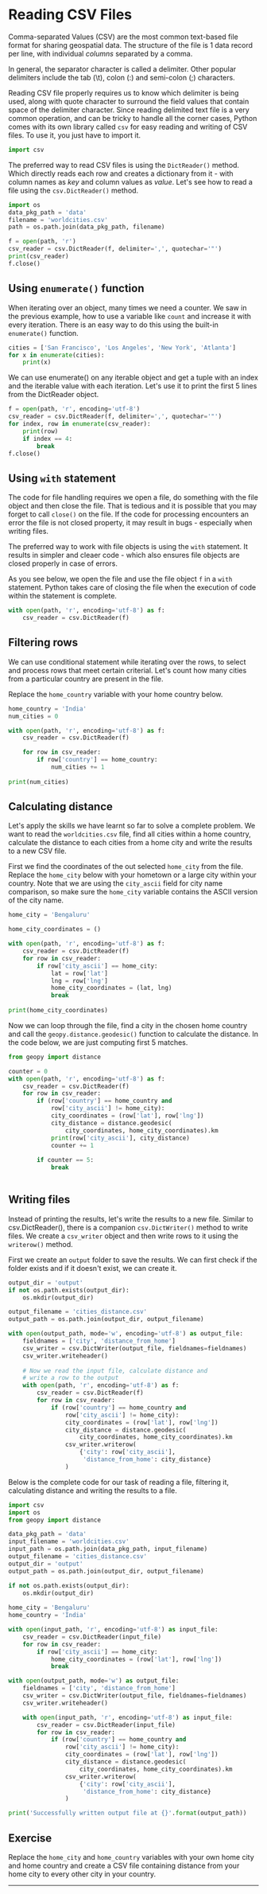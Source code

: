 # Reading CSV Files

Comma-separated Values (CSV) are the most common text-based file format for sharing geospatial data. The structure of the file is 1 data record per line, with individual *columns* separated by a comma. 

In general, the separator character is called a delimiter. Other popular delimiters include the tab (\\t), colon (:) and semi-colon (;) characters. 

Reading CSV file properly requires us to know which delimiter is being used, along with quote character to surround the field values that contain space of the delimiter character. Since reading delimited text file is a very common operation, and can be tricky to handle all the corner cases, Python comes with its own library called `csv` for easy reading and writing of CSV files. To use it, you just have to import it.



```python
import csv
```

The preferred way to read CSV files is using the `DictReader()` method. Which directly reads each row and creates a dictionary from it - with column names as *key* and column values as *value*. Let's see how to read a file using the `csv.DictReader()` method.


```python
import os
data_pkg_path = 'data'
filename = 'worldcities.csv'
path = os.path.join(data_pkg_path, filename)
```


```python
f = open(path, 'r')
csv_reader = csv.DictReader(f, delimiter=',', quotechar='"')
print(csv_reader)
f.close()
```

## Using `enumerate()` function

When iterating over an object, many times we need a counter. We saw in the previous example, how to use a variable like `count` and increase it with every iteration. There is an easy way to do this using the built-in `enumerate()` function.


```python
cities = ['San Francisco', 'Los Angeles', 'New York', 'Atlanta']
for x in enumerate(cities):
    print(x)
```

We can use enumerate() on any iterable object and get a tuple with an index and the iterable value with each iteration. Let's use it to print the first 5 lines from the DictReader object.


```python
f = open(path, 'r', encoding='utf-8')
csv_reader = csv.DictReader(f, delimiter=',', quotechar='"')
for index, row in enumerate(csv_reader):
    print(row)
    if index == 4:
        break
f.close()
```

## Using `with` statement


The code for file handling requires we open a file, do something with the file object and then close the file. That is tedious and it is possible that you may forget to call `close()` on the file. If the code for processing encounters an error the file is not closed property, it may result in bugs - especially when writing files.

The preferred way to work with file objects is using the `with` statement. It results in simpler and cleaer code - which also ensures file objects are closed properly in case of errors.

As you see below, we open the file and use the file object `f` in a `with` statement. Python takes care of closing the file when the execution of code within the statement is complete.


```python
with open(path, 'r', encoding='utf-8') as f:
    csv_reader = csv.DictReader(f)
```

## Filtering rows

We can use conditional statement while iterating over the rows, to select and process rows that meet certain criterial. Let's count how many cities from a particular country are present in the file.

Replace the `home_country` variable with your home country below.


```python
home_country = 'India'
num_cities = 0

with open(path, 'r', encoding='utf-8') as f:
    csv_reader = csv.DictReader(f)

    for row in csv_reader:
        if row['country'] == home_country:
            num_cities += 1
            
print(num_cities)
```

## Calculating distance

Let's apply the skills we have learnt so far to solve a complete problem. We want to read the `worldcities.csv` file, find all cities within a home country, calculate the distance to each cities from a home city and write the results to a new CSV file.

First we find the coordinates of the out selected `home_city` from the file. Replace the `home_city` below with your hometown or a large city within your country. Note that we are using the `city_ascii` field for city name comparison, so make sure the `home_city` variable contains the ASCII version of the city name.


```python
home_city = 'Bengaluru'

home_city_coordinates = ()

with open(path, 'r', encoding='utf-8') as f:
    csv_reader = csv.DictReader(f)
    for row in csv_reader:
        if row['city_ascii'] == home_city:
            lat = row['lat']
            lng = row['lng']
            home_city_coordinates = (lat, lng)
            break
        
print(home_city_coordinates)
```

Now we can loop through the file, find a city in the chosen home country and call the `geopy.distance.geodesic()` function to calculate the distance. In the code below, we are just computing first 5 matches.


```python
from geopy import distance

counter = 0
with open(path, 'r', encoding='utf-8') as f:
    csv_reader = csv.DictReader(f)
    for row in csv_reader:
        if (row['country'] == home_country and
            row['city_ascii'] != home_city):
            city_coordinates = (row['lat'], row['lng'])
            city_distance = distance.geodesic(
                city_coordinates, home_city_coordinates).km
            print(row['city_ascii'], city_distance)
            counter += 1
            
        if counter == 5:
            break
            
```

## Writing files

Instead of printing the results, let's write the results to a new file. Similar to csv.DictReader(), there is a companion `csv.DictWriter()` method to write files. We create a `csv_writer` object and then write rows to it using the `writerow()` method.

First we create an `output` folder to save the results. We can first check if the folder exists and if it doesn't exist, we can create it.


```python
output_dir = 'output'
if not os.path.exists(output_dir):
    os.mkdir(output_dir)
```


```python
output_filename = 'cities_distance.csv'
output_path = os.path.join(output_dir, output_filename)

with open(output_path, mode='w', encoding='utf-8') as output_file:
    fieldnames = ['city', 'distance_from_home']
    csv_writer = csv.DictWriter(output_file, fieldnames=fieldnames)
    csv_writer.writeheader()
    
    # Now we read the input file, calculate distance and
    # write a row to the output 
    with open(path, 'r', encoding='utf-8') as f:
        csv_reader = csv.DictReader(f)
        for row in csv_reader:
            if (row['country'] == home_country and
                row['city_ascii'] != home_city):
                city_coordinates = (row['lat'], row['lng'])
                city_distance = distance.geodesic(
                    city_coordinates, home_city_coordinates).km
                csv_writer.writerow(
                    {'city': row['city_ascii'],
                     'distance_from_home': city_distance}
                )
```

Below is the complete code for our task of reading a file, filtering it, calculating distance and writing the results to a file.


```python
import csv
import os
from geopy import distance

data_pkg_path = 'data'
input_filename = 'worldcities.csv'
input_path = os.path.join(data_pkg_path, input_filename)
output_filename = 'cities_distance.csv'
output_dir = 'output'
output_path = os.path.join(output_dir, output_filename)

if not os.path.exists(output_dir):
    os.mkdir(output_dir)
    
home_city = 'Bengaluru'
home_country = 'India'

with open(input_path, 'r', encoding='utf-8') as input_file:
    csv_reader = csv.DictReader(input_file)
    for row in csv_reader:
        if row['city_ascii'] == home_city:
            home_city_coordinates = (row['lat'], row['lng'])
            break

with open(output_path, mode='w') as output_file:
    fieldnames = ['city', 'distance_from_home']
    csv_writer = csv.DictWriter(output_file, fieldnames=fieldnames)
    csv_writer.writeheader()

    with open(input_path, 'r', encoding='utf-8') as input_file:
        csv_reader = csv.DictReader(input_file)
        for row in csv_reader:
            if (row['country'] == home_country and
                row['city_ascii'] != home_city):
                city_coordinates = (row['lat'], row['lng'])
                city_distance = distance.geodesic(
                    city_coordinates, home_city_coordinates).km
                csv_writer.writerow(
                    {'city': row['city_ascii'],
                     'distance_from_home': city_distance}
                )

print('Successfully written output file at {}'.format(output_path))
```

## Exercise

Replace the `home_city` and `home_country` variables with your own home city and home country and create a CSV file containing distance from your home city to every other city in your country.

----
